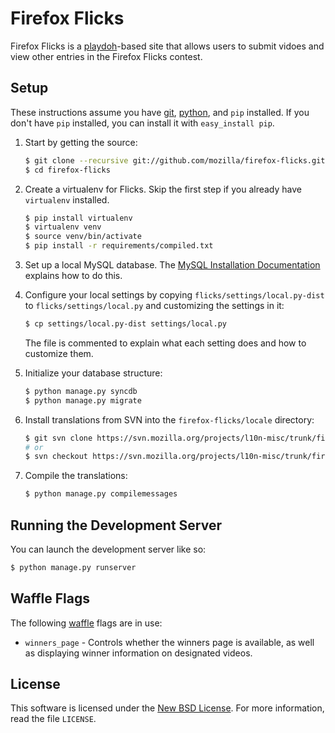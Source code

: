 Firefox Flicks
==============
Firefox Flicks is a [playdoh][gh-playdoh]-based site that allows users to submit
vidoes and view other entries in the Firefox Flicks contest.

[gh-playdoh]: https://github.com/mozilla/playdoh


Setup
-----
These instructions assume you have [git][], [python][], and `pip` installed. If
you don't have `pip` installed, you can install it with `easy_install pip`.

1. Start by getting the source:

   ```sh
   $ git clone --recursive git://github.com/mozilla/firefox-flicks.git
   $ cd firefox-flicks
   ```

2. Create a virtualenv for Flicks. Skip the first step if you already have
   `virtualenv` installed.

   ```sh
   $ pip install virtualenv
   $ virtualenv venv
   $ source venv/bin/activate
   $ pip install -r requirements/compiled.txt
   ```

3. Set up a local MySQL database. The [MySQL Installation Documentation][mysql]
   explains how to do this.

4. Configure your local settings by copying `flicks/settings/local.py-dist` to
   `flicks/settings/local.py` and customizing the settings in it:

   ```sh
   $ cp settings/local.py-dist settings/local.py
   ```

   The file is commented to explain what each setting does and how to customize
   them.

5. Initialize your database structure:

   ```sh
   $ python manage.py syncdb
   $ python manage.py migrate
   ```

6. Install translations from SVN into the `firefox-flicks/locale` directory:

   ```sh
   $ git svn clone https://svn.mozilla.org/projects/l10n-misc/trunk/firefoxflicks/locale/ locale
   # or
   $ svn checkout https://svn.mozilla.org/projects/l10n-misc/trunk/firefoxflicks/locale/ locale
   ```

7. Compile the translations:

   ```sh
   $ python manage.py compilemessages
   ```

[git]: http://git-scm.com/
[python]: http://www.python.org/
[mysql]: http://dev.mysql.com/doc/refman/5.6/en/installing.html


Running the Development Server
------------------------------
You can launch the development server like so:

```sh
$ python manage.py runserver
```


Waffle Flags
------------
The following [waffle][] flags are in use:

* `winners_page` - Controls whether the winners page is available, as well as
  displaying winner information on designated videos.

[waffle]: https://github.com/jsocol/django-waffle


License
-------
This software is licensed under the [New BSD License][BSD]. For more
information, read the file ``LICENSE``.

[BSD]: http://creativecommons.org/licenses/BSD/

